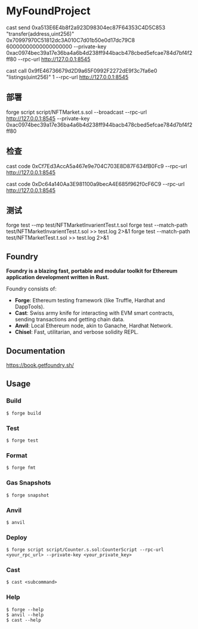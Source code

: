 # MyFoundProject

cast send 0xa513E6E4b8f2a923D98304ec87F64353C4D5C853 "transfer(address,uint256)" 0x70997970C51812dc3A010C7d01b50e0d17dc79C8 60000000000000000000 --private-key 0xac0974bec39a17e36ba4a6b4d238ff944bacb478cbed5efcae784d7bf4f2ff80 --rpc-url http://127.0.0.1:8545


cast call 0x9fE46736679d2D9a65F0992F2272dE9f3c7fa6e0 "listings(uint256)" 1 --rpc-url http://127.0.0.1:8545

## 部署
forge script script/NFTMarket.s.sol --broadcast --rpc-url http://127.0.0.1:8545 --private-key 0xac0974bec39a17e36ba4a6b4d238ff944bacb478cbed5efcae784d7bf4f2ff80

## 检查
cast code 0xCf7Ed3AccA5a467e9e704C703E8D87F634fB0Fc9 --rpc-url http://127.0.0.1:8545

cast code 0xDc64a140Aa3E981100a9becA4E685f962f0cF6C9 --rpc-url http://127.0.0.1:8545


## 测试
forge test --mp test/NFTMarketInvarientTest.t.sol
forge test --match-path test/NFTMarketInvarientTest.t.sol >> test.log 2>&1
forge test --match-path test/NFTMarketTest.t.sol >> test.log 2>&1

## Foundry
**Foundry is a blazing fast, portable and modular toolkit for Ethereum application development written in Rust.**

Foundry consists of:

-   **Forge**: Ethereum testing framework (like Truffle, Hardhat and DappTools).
-   **Cast**: Swiss army knife for interacting with EVM smart contracts, sending transactions and getting chain data.
-   **Anvil**: Local Ethereum node, akin to Ganache, Hardhat Network.
-   **Chisel**: Fast, utilitarian, and verbose solidity REPL.

## Documentation

https://book.getfoundry.sh/

## Usage

### Build

```shell
$ forge build
```

### Test

```shell
$ forge test
```

### Format

```shell
$ forge fmt
```

### Gas Snapshots

```shell
$ forge snapshot
```

### Anvil

```shell
$ anvil
```

### Deploy

```shell
$ forge script script/Counter.s.sol:CounterScript --rpc-url <your_rpc_url> --private-key <your_private_key>
```

### Cast

```shell
$ cast <subcommand>
```

### Help

```shell
$ forge --help
$ anvil --help
$ cast --help
```
